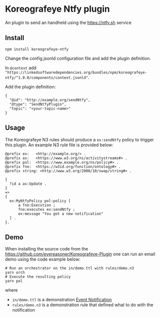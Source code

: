 # Koreografeye Ntfy plugin

An plugin to send an handheld using the https://ntfy.sh service

## Install

```
npm install koreografeye-ntfy
```

Change the config.jsonld configuration file and add the plugin definition.

In `@context` add `"https://linkedsoftwaredependencies.org/bundles/npm/koreografeye-ntfy/^1.0.0/components/context.jsonld"`.

Add the plugin definition:

```
{
  "@id": "http://example.org/sendNtfy",
  "@type": "SendNtfyPlugin",
  "topic": "<your-topic-name>" 
}
```

## Usage

The Koreografeye N3 rules should produce a `ex:sendNtfy` policy to trigger
this plugin. An example N3 rule file is provided below:

```
@prefix ex:   <http://example.org/> .
@prefix as:   <https://www.w3.org/ns/activitystreams#> .
@prefix pol:  <https://www.example.org/ns/policy#> .
@prefix fno:  <https://w3id.org/function/ontology#> .
@prefix string: <http://www.w3.org/2000/10/swap/string#> .

{
  ?id a as:Update .
}
=>
{
  ex:MyNtfyPolicy pol:policy [
      a fno:Execution ;
      fno:executes ex:sendNtfy ;
      ex:message "You got a new notification"
  ] .
}.
```

## Demo

When installing the source code from the https://github.com/eyereasoner/Koreografeye-Plugin 
one can run an email demo using the code example below:

```
# Run an orchestrator on the in/demo.ttl with rules/demo.n3
yarn orch
# Execute the resulting policy
yarn pol
```

where 

- `in/demo.ttl` is a demonstration [Event Notification](https://www.eventnotifications.net)
- `rules/demo.n3` is a demonstration rule that defined what to do with the notification 